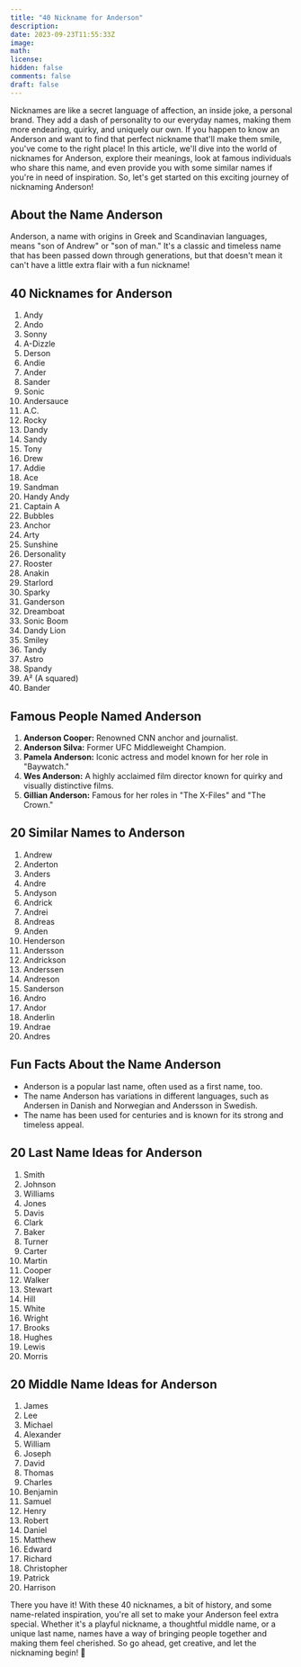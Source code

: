 ```yaml
---
title: "40 Nickname for Anderson"
description: 
date: 2023-09-23T11:55:33Z
image: 
math: 
license: 
hidden: false
comments: false
draft: false
---
```


Nicknames are like a secret language of affection, an inside joke, a personal brand. They add a dash of personality to our everyday names, making them more endearing, quirky, and uniquely our own. If you happen to know an Anderson and want to find that perfect nickname that'll make them smile, you've come to the right place! In this article, we'll dive into the world of nicknames for Anderson, explore their meanings, look at famous individuals who share this name, and even provide you with some similar names if you're in need of inspiration. So, let's get started on this exciting journey of nicknaming Anderson!

## About the Name Anderson

Anderson, a name with origins in Greek and Scandinavian languages, means "son of Andrew" or "son of man." It's a classic and timeless name that has been passed down through generations, but that doesn't mean it can't have a little extra flair with a fun nickname!

## 40 Nicknames for Anderson

1. Andy
2. Ando
3. Sonny
4. A-Dizzle
5. Derson
6. Andie
7. Ander
8. Sander
9. Sonic
10. Andersauce
11. A.C.
12. Rocky
13. Dandy
14. Sandy
15. Tony
16. Drew
17. Addie
18. Ace
19. Sandman
20. Handy Andy
21. Captain A
22. Bubbles
23. Anchor
24. Arty
25. Sunshine
26. Dersonality
27. Rooster
28. Anakin
29. Starlord
30. Sparky
31. Ganderson
32. Dreamboat
33. Sonic Boom
34. Dandy Lion
35. Smiley
36. Tandy
37. Astro
38. Spandy
39. A² (A squared)
40. Bander

## Famous People Named Anderson

1. **Anderson Cooper:** Renowned CNN anchor and journalist.
2. **Anderson Silva:** Former UFC Middleweight Champion.
3. **Pamela Anderson:** Iconic actress and model known for her role in "Baywatch."
4. **Wes Anderson:** A highly acclaimed film director known for quirky and visually distinctive films.
5. **Gillian Anderson:** Famous for her roles in "The X-Files" and "The Crown."

## 20 Similar Names to Anderson

1. Andrew
2. Anderton
3. Anders
4. Andre
5. Andyson
6. Andrick
7. Andrei
8. Andreas
9. Anden
10. Henderson
11. Andersson
12. Andrickson
13. Anderssen
14. Andreson
15. Sanderson
16. Andro
17. Andor
18. Anderlin
19. Andrae
20. Andres

## Fun Facts About the Name Anderson

- Anderson is a popular last name, often used as a first name, too.
- The name Anderson has variations in different languages, such as Andersen in Danish and Norwegian and Andersson in Swedish.
- The name has been used for centuries and is known for its strong and timeless appeal.

## 20 Last Name Ideas for Anderson

1. Smith
2. Johnson
3. Williams
4. Jones
5. Davis
6. Clark
7. Baker
8. Turner
9. Carter
10. Martin
11. Cooper
12. Walker
13. Stewart
14. Hill
15. White
16. Wright
17. Brooks
18. Hughes
19. Lewis
20. Morris

## 20 Middle Name Ideas for Anderson

1. James
2. Lee
3. Michael
4. Alexander
5. William
6. Joseph
7. David
8. Thomas
9. Charles
10. Benjamin
11. Samuel
12. Henry
13. Robert
14. Daniel
15. Matthew
16. Edward
17. Richard
18. Christopher
19. Patrick
20. Harrison

There you have it! With these 40 nicknames, a bit of history, and some name-related inspiration, you're all set to make your Anderson feel extra special. Whether it's a playful nickname, a thoughtful middle name, or a unique last name, names have a way of bringing people together and making them feel cherished. So go ahead, get creative, and let the nicknaming begin! 🚀